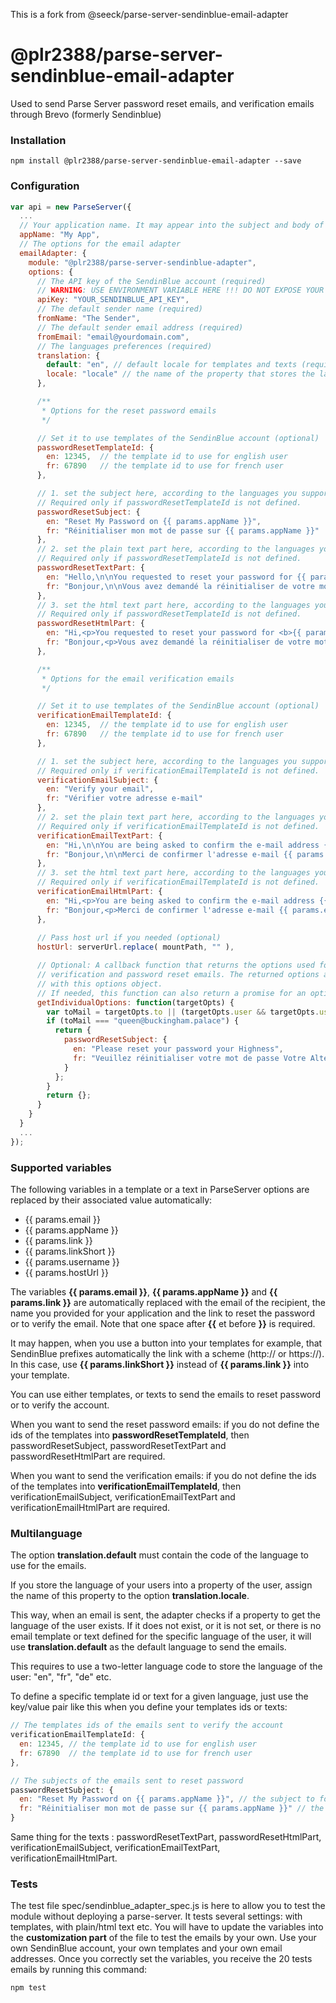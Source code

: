 This is a fork from  @seeck/parse-server-sendinblue-email-adapter

# @plr2388/parse-server-sendinblue-email-adapter
Used to send Parse Server password reset emails, and verification emails through Brevo (formerly Sendinblue)

### Installation
```
npm install @plr2388/parse-server-sendinblue-email-adapter --save
```

### Configuration
```javascript
var api = new ParseServer({
  ...
  // Your application name. It may appear into the subject and body of the emails that are sent.
  appName: "My App",
  // The options for the email adapter
  emailAdapter: {
    module: "@plr2388/parse-server-sendinblue-adapter",
    options: {
      // The API key of the SendinBlue account (required)
      // WARNING: USE ENVIRONMENT VARIABLE HERE !!! DO NOT EXPOSE YOUR API_KEY !!!
      apiKey: "YOUR_SENDINBLUE_API_KEY",
      // The default sender name (required)
      fromName: "The Sender",
      // The default sender email address (required)
      fromEmail: "email@yourdomain.com",
      // The languages preferences (required)
      translation: {
        default: "en", // default locale for templates and texts (required)
        locale: "locale" // the name of the property that stores the language of the user into the User table. It must be a two-letter language code: 'en', 'fr', 'de' etc. (optional)
      },

      /**
       * Options for the reset password emails
       */

      // Set it to use templates of the SendinBlue account (optional)
      passwordResetTemplateId: {
        en: 12345,  // the template id to use for english user
        fr: 67890   // the template id to use for french user
      },

      // 1. set the subject here, according to the languages you support.
      // Required only if passwordResetTemplateId is not defined.
      passwordResetSubject: {
        en: "Reset My Password on {{ params.appName }}",
        fr: "Réinitialiser mon mot de passe sur {{ params.appName }}"
      },
      // 2. set the plain text part here, according to the languages you support.
      // Required only if passwordResetTemplateId is not defined.
      passwordResetTextPart: {
        en: "Hello,\n\nYou requested to reset your password for {{ params.appName }}.\n\nPlease, click here to set a new password: {{ params.link }}",
        fr: "Bonjour,\n\nVous avez demandé la réinitialiser de votre mot de passe pour {{ params.appName }}.\n\nMerci de cliquer ici pour choisir un nouveau mot de passe : {{ params.link }}"
      },
      // 3. set the html text part here, according to the languages you support.
      // Required only if passwordResetTemplateId is not defined.
      passwordResetHtmlPart: {
        en: "Hi,<p>You requested to reset your password for <b>{{ params.appName }}</b>.</p><p>Please, click <a href=\"{{ params.link }}\">here</a> to set a new password.</p>",
        fr: "Bonjour,<p>Vous avez demandé la réinitialiser de votre mot de passe pour <b>{{ params.appName }}</b>.</p><p>Merci de cliquer <a href=\"{{ params.link }}\">ici</a> pour choisir un nouveau mot de passe.</p>"
      },

      /**
       * Options for the email verification emails
       */

      // Set it to use templates of the SendinBlue account (optional)
      verificationEmailTemplateId: {
        en: 12345,  // the template id to use for english user
        fr: 67890   // the template id to use for french user
      },

      // 1. set the subject here, according to the languages you support.
      // Required only if verificationEmailTemplateId is not defined.
      verificationEmailSubject: {
        en: "Verify your email",
        fr: "Vérifier votre adresse e-mail"
      },
      // 2. set the plain text part here, according to the languages you support.
      // Required only if verificationEmailTemplateId is not defined.
      verificationEmailTextPart: {
        en: "Hi,\n\nYou are being asked to confirm the e-mail address {{ params.email }} with {{ params.appName }}\n\nClick here to confirm it: {{ params.link }}",
        fr: "Bonjour,\n\nMerci de confirmer l'adresse e-mail {{ params.email }} avec {{ params.appName }}\n\nCliquez ici pour confirmer : {{ params.link }}"
      },
      // 3. set the html text part here, according to the languages you support.
      // Required only if verificationEmailTemplateId is not defined.
      verificationEmailHtmlPart: {
        en: "Hi,<p>You are being asked to confirm the e-mail address {{ params.email }} with <b>{{ params.appName }}</b></p><p>Click <a href=\"{{ params.link }}\">here</a> to confirm it.</p>",
        fr: "Bonjour,<p>Merci de confirmer l'adresse e-mail {{ params.email }} avec <b>{{ params.appName }}</b></p><p>Cliquez <a href=\"{{ params.link }}\">ici</a> pour confirmer.</p>"
      },
      
      // Pass host url if you needed (optional)
      hostUrl: serverUrl.replace( mountPath, "" ),

      // Optional: A callback function that returns the options used for sending
      // verification and password reset emails. The returned options are merged
      // with this options object.
      // If needed, this function can also return a promise for an options object.
      getIndividualOptions: function(targetOpts) {
        var toMail = targetOpts.to || (targetOpts.user && targetOpts.user.get("email"));
        if (toMail === "queen@buckingham.palace") {
          return {
            passwordResetSubject: {
              en: "Please reset your password your Highness",
              fr: "Veuillez réinitialiser votre mot de passe Votre Altesse"
            }
          };
        }
        return {};
      }
    }
  }
  ...
});
```

### Supported variables

The following variables in a template or a text in ParseServer options are replaced by their associated value automatically:

 - {{ params.email }}
 - {{ params.appName }}
 - {{ params.link }}
 - {{ params.linkShort }}
 - {{ params.username }}
 - {{ params.hostUrl }}

The variables **{{ params.email }}**, **{{ params.appName }}** and **{{ params.link }}** are automatically replaced with the email of the recipient, the name you provided for your application and the link to reset the password or to verify the email. Note that one space after **{{** et before **}}** is required.

It may happen, when you use a button into your templates for example, that SendinBlue prefixes automatically the link with a scheme (http:// or https://). In this case, use **{{ params.linkShort }}** instead of **{{ params.link }}** into your template.

You can use either templates, or texts to send the emails to reset password or to verify the account.

When you want to send the reset password emails: if you do not define the ids of the templates into **passwordResetTemplateId**, then passwordResetSubject, passwordResetTextPart and passwordResetHtmlPart are required.

When you want to send the verification emails: if you do not define the ids of the templates into **verificationEmailTemplateId**, then verificationEmailSubject, verificationEmailTextPart and verificationEmailHtmlPart are required.

### Multilanguage
The option **translation.default** must contain the code of the language to use for the emails.

If you store the language of your users into a property of the user, assign the name of this property to the option **translation.locale**.

This way, when an email is sent, the adapter checks if a property to get the language of the user exists. If it does not exist, or it is not set, or there is no email template or text defined for the specific language of the user, it will use **translation.default** as the default language to send the emails.

This requires to use a two-letter language code to store the language of the user: "en", "fr", "de" etc.

To define a specific template id or text for a given language, just use the key/value pair like this when you define your templates ids or texts:

```javascript
// The templates ids of the emails sent to verify the account
verificationEmailTemplateId: {
  en: 12345, // the template id to use for english user
  fr: 67890  // the template id to use for french user
},
```

```javascript
// The subjects of the emails sent to reset password
passwordResetSubject: {
  en: "Reset My Password on {{ params.appName }}", // the subject to for english user
  fr: "Réinitialiser mon mot de passe sur {{ params.appName }}" // the subject to for french user
}
```

Same thing for the texts : passwordResetTextPart, passwordResetHtmlPart, verificationEmailSubject, verificationEmailTextPart, verificationEmailHtmlPart.

### Tests
The test file spec/sendinblue_adapter_spec.js is here to allow you to test the module without deploying a parse-server. It tests several settings: with templates, with plain/html text etc. You will have to update the variables into the **customization part** of the file to test the emails by your own. Use your own SendinBlue account, your own templates and your own email addresses. Once you correctly set the variables, you receive the 20 tests emails by running this command:

```
npm test
```

